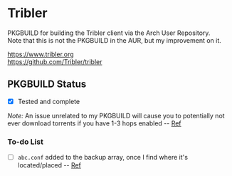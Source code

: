 # Tribler
PKGBUILD for building the Tribler client via the Arch User Repository.  
Note that this is not the PKGBUILD in the AUR, but my improvement on it.  

https://www.tribler.org  
https://github.com/Tribler/tribler

## PKGBUILD Status  
- [x] Tested and complete  

*Note:* An issue unrelated to my PKGBUILD will cause you to potentially not ever download torrents if you have 1-3 hops enabled -- [Ref](https://forum.tribler.org/t/tribler-7-release-candidate-1-please-test/3988/3)

### To-do List
- [ ] `abc.conf` added to the backup array, once I find where it's located/placed -- [Ref](https://www.tribler.org/DotTriblerFiles/)
